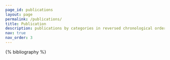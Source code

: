 ```yaml
---
page_id: publications
layout: page
permalink: /publications/
title: Publication
description: publications by categories in reversed chronological order. generated by jekyll-scholar.
nav: true
nav_order: 3
---
```


<!-- _pages/publications.md -->
<div class="publications">

{% bibliography %}

</div>
